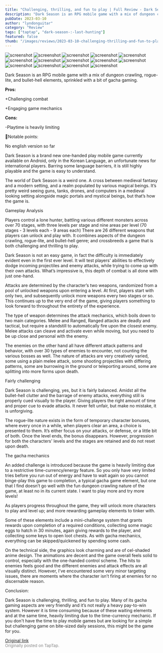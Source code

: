 ```yaml
---
title: "Challenging, thrilling, and fun to play | Full Review - Dark Season"
description: "Dark Season is an RPG mobile game with a mix of dungeon crawling, rogue-lite, and bullet-hell elements, sprinkled with a bit of gacha gaming."
pubDate: 2023-03-10
author: "lyndonguitar"
category: "Review"
tags: ["taptap", "dark-season-:-last-hunting"]
featured: false
thumb: "/images/reviews/2023-03-10-challenging-thrilling-and-fun-to-play--full-review---dark-season-0.avif"
---
```


<div class="gallery">
  <img src="/images/reviews/2023-03-10-challenging-thrilling-and-fun-to-play--full-review---dark-season-0.avif" alt="screenshot" />
  <img src="/images/reviews/2023-03-10-challenging-thrilling-and-fun-to-play--full-review---dark-season-1.avif" alt="screenshot" />
  <img src="/images/reviews/2023-03-10-challenging-thrilling-and-fun-to-play--full-review---dark-season-2.avif" alt="screenshot" />
  <img src="/images/reviews/2023-03-10-challenging-thrilling-and-fun-to-play--full-review---dark-season-3.avif" alt="screenshot" />
  <img src="/images/reviews/2023-03-10-challenging-thrilling-and-fun-to-play--full-review---dark-season-4.avif" alt="screenshot" />
  <img src="/images/reviews/2023-03-10-challenging-thrilling-and-fun-to-play--full-review---dark-season-5.avif" alt="screenshot" />
  <img src="/images/reviews/2023-03-10-challenging-thrilling-and-fun-to-play--full-review---dark-season-6.avif" alt="screenshot" />
  <img src="/images/reviews/2023-03-10-challenging-thrilling-and-fun-to-play--full-review---dark-season-7.avif" alt="screenshot" />
  <img src="/images/reviews/2023-03-10-challenging-thrilling-and-fun-to-play--full-review---dark-season-8.avif" alt="screenshot" />
  <img src="/images/reviews/2023-03-10-challenging-thrilling-and-fun-to-play--full-review---dark-season-9.avif" alt="screenshot" />
  <img src="/images/reviews/2023-03-10-challenging-thrilling-and-fun-to-play--full-review---dark-season-10.avif" alt="screenshot" />
  <img src="/images/reviews/2023-03-10-challenging-thrilling-and-fun-to-play--full-review---dark-season-11.avif" alt="screenshot" />
  <img src="/images/reviews/2023-03-10-challenging-thrilling-and-fun-to-play--full-review---dark-season-12.avif" alt="screenshot" />
  <img src="/images/reviews/2023-03-10-challenging-thrilling-and-fun-to-play--full-review---dark-season-13.avif" alt="screenshot" />
</div>

Dark Season is an RPG mobile game with a mix of dungeon crawling, rogue-lite, and bullet-hell elements, sprinkled with a bit of gacha gaming.


**Pros:**


+Challenging combat

+Engaging game mechanics


**Cons:**


-Playtime is heavily limiting

📝Notable points:

No english version so far

Dark Season is a brand new one-handed play mobile game currently available on Android, only in the Korean Language, an unfortunate news for international players. Barring some language barriers, it is still highly playable and the game is easy to understand.

The world of Dark Season is a weird one. A cross between medieval fantasy and a modern setting, and a realm populated by various magical beings. It’s pretty weird seeing guns, tanks, drones, and computers in a medieval looking setting alongside magic portals and mystical beings, but that’s how the game is.

Gameplay Analysis

Players control a lone hunter, battling various different monsters across over 70 stages, with three levels per stage and nine areas per level (70 stages - 3 levels each  - 9 areas each) There are 26 different weapons that players can unlock and play with. It combines aspects of the dungeon crawling, rogue-lite, and bullet-hell genre; and crossbreeds a game that is both challenging and thrilling to play.

Dark Season is not an easy game, in fact the difficulty is immediately evident even in the first ever level. It will test players' abilities to effectively dodge incoming projectiles and enemy attacks, while trying to come up with their own attacks. What’s impressive is, this depth of combat is all done with just one-hand.

Attacks are determined by the character’s two weapons, randomized from a pool of unlocked weapons upon entering a level. At first, players start with only two, and subsequently unlock more weapons every two stages or so. This continues up to the very end of the game, giving players something to look forward to throughout the entirety of the experience.

The type of weapon determines the attack mechanics, which boils down to two main categories. Melee and Ranged, Ranged attacks are deadly and tactical, but require a standstill to automatically fire upon the closest enemy. Melee attacks can cleave and activate even while moving, but you need to be up close and personal with the enemy.

The enemies on the other hand all have different attack patterns and behavior, with over 30 types of enemies to encounter, not counting the various bosses as well. The nature of attacks are very creatively varied, some using a plain melee attack, some shooting projectiles with differing patterns, some are burrowing in the ground or teleporting around, some are splitting into more forms upon death.

Fairly challenging

Dark Season is challenging, yes, but it is fairly balanced. Amidst all the bullet-hell clutter and the barrage of enemy attacks, everything still is properly cued visually to the player. Giving players the right amount of time and proper cue to evade attacks. It never felt unfair, but make no mistake, it is unforgiving.

The rogue-lite nature exists in the form of temporary character bonuses, where every once in a while, when players clear an area, a choice is presented to them. It’s either focus on your attacks, or defense, or a little bit of both. Once the level ends, the bonus disappears. However, progression for both the characters' levels and the stages are retained and do not reset upon death.

The gacha mechanics

An added challenge is introduced because the game is heavily limiting due to a restrictive time-currency/energy feature. So you only have very limited tries before you run out of energy and have to wait again so you cannot binge-play this game to completion, a typical gacha game element, but one that I find doesn’t go well with the fun dungeon crawling nature of the game, at least no in its current state. I want to play more and try more levels!

As players progress throughout the game, they will unlock more characters to play and level up; and more rewarding gameplay elements to tinker with.

Some of these elements include a mini-challenge system that grants rewards upon completion of a required conditions, collecting some magic eggs to hatch in 30 minutes, again giving rewards to the player, and collecting some keys to open loot chests. As with gacha mechanics, everything can be skipped/quickened by spending some cash.

On the technical side, the graphics look charming and are of cel-shaded anime design. The animations are decent and the game overall feels solid to control, especially with the one-handed control scheme. The hits to enemies feels good and the different enemies and attack effects are all visually distinct. However, I’ve encountered some very minor targeting issues, there are moments where the character isn’t firing at enemies for no discernable reason.

Conclusion:

Dark Season is challenging, thrilling, and fun to play. Many of its gacha gaming aspects are very friendly and it’s not really a heavy pay-to-win system. However it is time consuming because of these waiting elements and at the same time, heavily limiting due to the time-currency mechanic. If you don't have the time to play mobile games but are looking for a simple but challenging game on bite-sized daily sessions, this might be the game for you.

[Original link](https://www.taptap.io/post/4758248)<br><span style="font-size: 0.95em; color: #888;">Originally posted on TapTap.</span>
